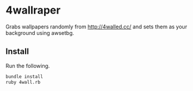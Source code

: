 4wallraper
==========

Grabs wallpapers randomly from http://4walled.cc/ and sets them as your background using awsetbg.

## Install

Run the following.

```bash
bundle install
ruby 4wall.rb
```
